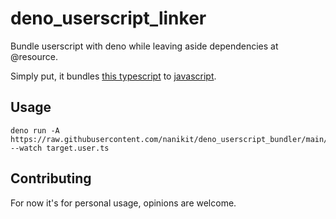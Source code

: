 # deno_userscript_linker

Bundle userscript with deno while leaving aside dependencies at @resource.

Simply put, it bundles [this typescript](./test/data/example.user.tsx) to
[javascript](./test/data/expected_example.user.js).

## Usage

```
deno run -A https://raw.githubusercontent.com/nanikit/deno_userscript_bundler/main/mod.ts --watch target.user.ts
```

## Contributing

For now it's for personal usage, opinions are welcome.
